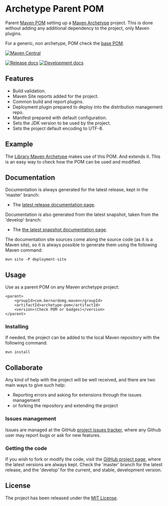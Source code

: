 # Archetype Parent POM

Parent [Maven POM][maven-pom-intro] setting up a [Maven Archetype][maven-archetype] project. This is done without adding any additional dependency to the project, only Maven plugins.

For a generic, non archetype, POM check the [base POM][base-pom].

[![Maven Central](https://img.shields.io/maven-central/v/com.bernardomg.maven/archetype-pom.svg)][maven-repo]

[![Release docs](https://img.shields.io/badge/docs-release-blue.svg)][site-release]
[![Development docs](https://img.shields.io/badge/docs-develop-blue.svg)][site-develop]

## Features

- Build validation.
- Maven Site reports added for the project.
- Common build and report plugins.
- Deployment plugin prepared to deploy into the distribution management repo.
- Manifest prepared with default configuration.
- Sets the JDK version to be used by the project.
- Sets the project default encoding to UTF-8.

## Example

The [Library Maven Archetype][library-archetype] makes use of this POM. And extends it. This is an easy way to check how the POM can be used and modified.

## Documentation

Documentation is always generated for the latest release, kept in the 'master' branch:

- The [latest release documentation page][site-release].

Documentation is also generated from the latest snapshot, taken from the 'develop' branch:

- The [the latest snapshot documentation page][site-develop].

The documentation site sources come along the source code (as it is a Maven site), so it is always possible to generate them using the following Maven command:

```
mvn site -P deployment-site
```

## Usage

Use as a parent POM on any Maven archetype project:
```
<parent>
    <groupId>com.bernardomg.maven</groupId>
    <artifactId>archetype-pom</artifactId>
    <version>(Check POM or badges)</version>
</parent>
```

### Installing

If needed, the project can be added to the local Maven repository with the following command:

```
mvn install
```

## Collaborate

Any kind of help with the project will be well received, and there are two main ways to give such help:

- Reporting errors and asking for extensions through the issues management
- or forking the repository and extending the project

### Issues management

Issues are managed at the GitHub [project issues tracker][issues], where any Github user may report bugs or ask for new features.

### Getting the code

If you wish to fork or modify the code, visit the [GitHub project page][scm], where the latest versions are always kept. Check the 'master' branch for the latest release, and the 'develop' for the current, and stable, development version.

## License

The project has been released under the [MIT License][license].

[maven-pom-intro]: https://maven.apache.org/guides/introduction/introduction-to-the-pom.html#Project_Inheritance
[base-pom]: https://github.com/Bernardo-MG/base-pom
[library-archetype]: https://github.com/Bernardo-MG/library-maven-archetype

[maven-repo]: http://mvnrepository.com/artifact/com.bernardomg.maven/archetype-pom
[issues]: https://github.com/Bernardo-MG/archetype-pom/issues
[license]: http://www.opensource.org/licenses/mit-license.php
[scm]: https://github.com/Bernardo-MG/archetype-pom
[site-develop]: https://docs.bernardomg.com/development/maven/archetype-pom
[site-release]: https://docs.bernardomg.com/maven/archetype-pom

[maven-archetype]: https://maven.apache.org/guides/introduction/introduction-to-archetypes.html
